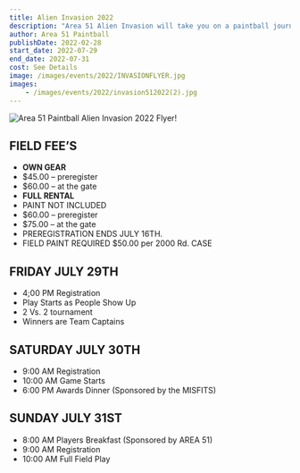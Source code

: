 ```yaml
---
title: Alien Invasion 2022
description: "Area 51 Alien Invasion will take you on a paintball journey you won't forget. Get ready to play all day, camp under the stars with friends, and create memories."
author: Area 51 Paintball
publishDate: 2022-02-28
start_date: 2022-07-29
end_date: 2022-07-31
cost: See Details
image: /images/events/2022/INVASIONFLYER.jpg
images:
    - /images/events/2022/invasion512022(2).jpg
---
```


![Area 51 Paintball Alien Invasion 2022 Flyer!](/images/events/2022/invasion512022(2).jpg "Area 51 Paintball - Alien Invasion 2022 Flyer")

## FIELD FEE’S

- **OWN GEAR**
- $45.00 – preregister
- $60.00 – at the gate
- **FULL RENTAL**
- PAINT NOT INCLUDED
- $60.00 – preregister
- $75.00 – at the gate
- PREREGISTRATION ENDS JULY 16TH.
- FIELD PAINT REQUIRED $50.00 per 2000 Rd. CASE

## FRIDAY JULY 29TH

- 4;00 PM Registration
- Play Starts as People Show Up
- 2 Vs. 2 tournament
- Winners are Team Captains


## SATURDAY JULY 30TH

- 9:00 AM Registration
- 10:00 AM Game Starts
- 6:00 PM Awards Dinner (Sponsored by the MISFITS)

## SUNDAY JULY 31ST

- 8:00 AM Players Breakfast (Sponsored by AREA 51)
- 9:00 AM Registration
- 10:00 AM Full Field Play
